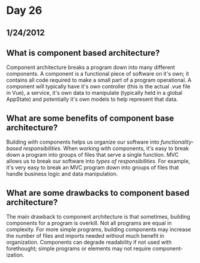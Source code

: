# Day 26
## __1/24/2012__

## What is component based architecture?
Component architecture breaks a program down into many different components. A component is a functional piece of software on it's own; it contains all code required to make a small part of a program operational. A component will typically have it's own controller (this is the actual .vue file in Vue), a service, it's own data to manipulate (typically held in a global AppState) and potentially it's own models to help represent that data.

## What are some benefits of component base architecture?
Building with components helps us organize our software into *functionality-based responsibilities*. When working with components, it's easy to break down a program into groups of files that serve a single function. MVC allows us to break our software into *types of responsibilities*. For example, it's very easy to break an MVC program down into groups of files that handle business logic and data manipulation.

## What are some drawbacks to component based architecture?
The main drawback to component architecture is that sometimes, building components for a program is overkill. Not all programs are equal in complexity. For more simple programs, building components may increase the number of files and imports needed without much benefit in organization. Components can degrade readability if not used with forethought; simple programs or elements may not require component-ization.